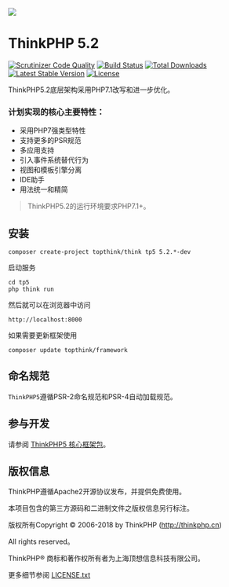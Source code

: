 ![](https://box.kancloud.cn/5a0aaa69a5ff42657b5c4715f3d49221) 

ThinkPHP 5.2
===============

[![Scrutinizer Code Quality](https://scrutinizer-ci.com/g/top-think/framework/badges/quality-score.png?b=5.2)](https://scrutinizer-ci.com/g/top-think/framework/?branch=5.2)
[![Build Status](https://travis-ci.org/top-think/framework.svg?branch=master)](https://travis-ci.org/top-think/framework)
[![Total Downloads](https://poser.pugx.org/topthink/framework/downloads)](https://packagist.org/packages/topthink/framework)
[![Latest Stable Version](https://poser.pugx.org/topthink/framework/v/stable)](https://packagist.org/packages/topthink/framework)
[![License](https://poser.pugx.org/topthink/framework/license)](https://packagist.org/packages/topthink/framework)

ThinkPHP5.2底层架构采用PHP7.1改写和进一步优化。

### 计划实现的核心主要特性：

 + 采用PHP7强类型特性
 + 支持更多的PSR规范
 + 多应用支持
 + 引入事件系统替代行为
 + 视图和模板引擎分离
 + IDE助手
 + 用法统一和精简


> ThinkPHP5.2的运行环境要求PHP7.1+。

## 安装

~~~
composer create-project topthink/think tp5 5.2.*-dev
~~~

启动服务

~~~
cd tp5
php think run
~~~

然后就可以在浏览器中访问

~~~
http://localhost:8000
~~~

如果需要更新框架使用
~~~
composer update topthink/framework
~~~

## 命名规范

`ThinkPHP5`遵循PSR-2命名规范和PSR-4自动加载规范。

## 参与开发

请参阅 [ThinkPHP5 核心框架包](https://github.com/top-think/framework)。

## 版权信息

ThinkPHP遵循Apache2开源协议发布，并提供免费使用。

本项目包含的第三方源码和二进制文件之版权信息另行标注。

版权所有Copyright © 2006-2018 by ThinkPHP (http://thinkphp.cn)

All rights reserved。

ThinkPHP® 商标和著作权所有者为上海顶想信息科技有限公司。

更多细节参阅 [LICENSE.txt](LICENSE.txt)
